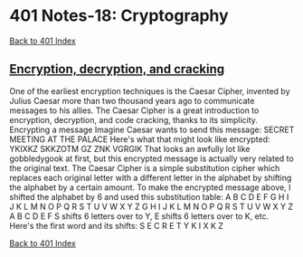 # 401 Notes-18: Cryptography

[Back to 401 Index](401-index.md)<br>

## [Encryption, decryption, and cracking](https://www.khanacademy.org/computing/computers-and-internet/xcae6f4a7ff015e7d:online-data-security/xcae6f4a7ff015e7d:data-encryption-techniques/a/encryption-decryption-and-code-cracking)

One of the earliest encryption techniques is the Caesar Cipher, invented by Julius Caesar more than two thousand years ago to communicate messages to his allies.
The Caesar Cipher is a great introduction to encryption, decryption, and code cracking, thanks to its simplicity.
Encrypting a message
Imagine Caesar wants to send this message:
SECRET MEETING AT THE PALACE
Here's what that might look like encrypted:
YKIXKZ SKKZOTM GZ ZNK VGRGIK
That looks an awfully lot like gobbledygook at first, but this encrypted message is actually very related to the original text.
The Caesar Cipher is a simple substitution cipher which replaces each original letter with a different letter in the alphabet by shifting the alphabet by a certain amount.
To make the encrypted message above, I shifted the alphabet by 6 and used this substitution table:
A	B	C	D	E	F	G	H	I	J	K	L	M	N	O	P	Q	R	S	T	U	V	W	X	Y	Z
G	H	I	J	K	L	M	N	O	P	Q	R	S	T	U	V	W	X	Y	Z	A	B	C	D	E	F
S shifts 6 letters over to Y, E shifts 6 letters over to K, etc. Here's the first word and its shifts:
S	E	C	R	E	T
Y	K	I	X	K	Z




<!-- notes here -->


[Back to 401 Index](401-index.md)